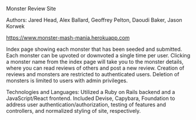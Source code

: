 Monster Review Site

Authors: Jared Head, Alex Ballard, Geoffrey Pelton, Daoudi Baker, Jason Korwek

https://www.monster-mash-mania.herokuapp.com

Index page showing each monster that has been seeded and submitted.
Each monster can be upvoted or downvoted a single time per user.
Clicking a monster name from the index page will take you to the monster details, where
you can read reviews of others and post a new review.
Creation of reviews and monsters are restricted to authenticated users.
Deletion of monsters is limited to users with admin privileges.

Technologies and Languages:
Utilized a Ruby on Rails backend and a JavaScript/React frontend.  Included Devise, Capybara, Foundation
to address user authentication/authorization, testing of features and controllers, and normalized styling
of site, respectively.
